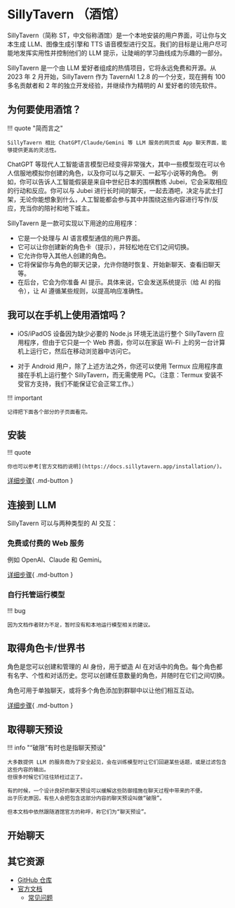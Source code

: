 # SillyTavern （酒馆）

SillyTavern（简称 ST，中文俗称酒馆）是一个本地安装的用户界面，可让你与文本生成 LLM、图像生成引擎和 TTS 语音模型进行交互。我们的目标是让用户尽可能地发挥实用性并控制他们的 LLM 提示，让陡峭的学习曲线成为乐趣的一部分。

SillyTavern 是一个由 LLM 爱好者组成的热情项目，它将永远免费和开源。从 2023 年 2 月开始，SillyTavern 作为 TavernAI 1.2.8 的一个分支，现在拥有 100 多名贡献者和 2 年的独立开发经验，并继续作为精明的 AI 爱好者的领先软件。

## 为何要使用酒馆？
!!! quote "简而言之"

    SillyTavern 相比 ChatGPT/Claude/Gemini 等 LLM 服务的网页或 App 聊天界面，能够提供更高的灵活性。

ChatGPT 等现代人工智能语言模型已经变得非常强大，其中一些模型现在可以令人信服地模拟你创建的角色，以及你可以与之聊天、一起写小说等的角色。
例如，你可以告诉人工智能假装是来自中世纪日本的围棋教练 Jubei，它会采取相应的行动和反应。你可以与 Jubei 进行长时间的聊天，一起去酒吧，决定与武士打架，无论你能想象到什么，人工智能都会参与其中并围绕这些内容进行写作/反应，充当你的陪衬和地下城主。

SillyTavern 是一款可实现以下用途的应用程序：

* 它是一个处理与 AI 语言模型通信的用户界面。
* 它可以让你创建新的角色卡（提示），并轻松地在它们之间切换。
* 它允许你导入其他人创建的角色。
* 它将保留你与角色的聊天记录，允许你随时恢复、开始新聊天、查看旧聊天等。
* 在后台，它会为你准备 AI 提示。具体来说，它会发送系统提示（给 AI 的指令），让 AI 遵循某些规则，以提高响应准确性。

## 我可以在手机上使用酒馆吗？
* iOS/iPadOS 设备因为缺少必要的 Node.js 环境无法运行整个 SillyTavern 应用程序，但由于它只是一个 Web 界面，你可以在家庭 Wi-Fi 上的另一台计算机上运行它，然后在移动浏览器中访问它。

* 对于 Android 用户，除了上述方法之外，你还可以使用 Termux 应用程序直接在手机上运行整个 SillyTavern，而无需使用 PC。（注意：Termux 安装不受官方支持，我们不能保证它会正常工作。）

!!! important 

    记得把下面各个部分的子页面看完。

## 安装

!!! quote 

    你也可以参考[官方文档的说明](https://docs.sillytavern.app/installation/)。

[详细步骤](install.md){ .md-button }

## 连接到 LLM
SillyTavern 可以与两种类型的 AI 交互：

### 免费或付费的 Web 服务
例如 OpenAI、Claude 和 Gemini。

[详细步骤](api_connect.md){ .md-button }

### 自行托管运行模型
!!! bug

    因为文档作者财力不足，暂时没有和本地运行模型相关的建议。

## 取得角色卡/世界书

角色是您可以创建和管理的 AI 身份，用于塑造 AI 在对话中的角色。每个角色都有名字、个性和对话历史。您可以创建任意数量的角色，并随时在它们之间切换。

角色可用于单独聊天，或将多个角色添加到群聊中以让他们相互互动。

[详细步骤](get_char.md){ .md-button }

## 取得聊天预设
!!! info "“破限”有时也是指聊天预设"

    大多数提供 LLM 的服务商为了安全起见，会在训练模型时让它们回避某些话题，或是过滤包含这些内容的输出。
    但很多时候它们往往矫枉过正了。
    
    有的时候，一个设计良好的聊天预设可以缓解这些防御措施在聊天过程中带来的不便。
    出于历史原因，有些人会把包含这部分内容的聊天预设叫做“破限”。

    但本文档中依然跟随酒馆官方的称呼，称它们为“聊天预设”。

## 开始聊天

## 其它资源

* [GitHub 仓库](https://github.com/SillyTavern/SillyTavern)
* [官方文档](https://docs.sillytavern.app/)
    * [常见问题](https://docs.sillytavern.app/usage/faq/)